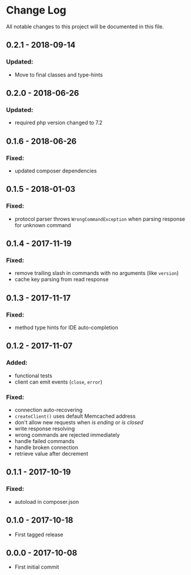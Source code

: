 # Change Log
All notable changes to this project will be documented in this file.

## 0.2.1 - 2018-09-14
### Updated:
 - Move to final classes and type-hints

## 0.2.0 - 2018-06-26
### Updated:
  - required php version changed to 7.2

## 0.1.6 - 2018-06-26
### Fixed:
 - updated composer dependencies

## 0.1.5 - 2018-01-03
### Fixed:
 - protocol parser throws `WrongCommandException` when parsing response for unknown command

## 0.1.4 - 2017-11-19
### Fixed:
 - remove trailing slash in commands with no arguments (like `version`)
 - cache key parsing from read response

## 0.1.3 - 2017-11-17
### Fixed:
 - method type hints for IDE auto-completion

## 0.1.2 - 2017-11-07
### Added:
 - functional tests
 - client can emit events (`close`, `error`)

### Fixed:
 - connection auto-recovering
 - `createClient()` uses default Memcached address
 - don't allow new requests when *is ending* or *is closed*
 - write response resolving
 - wrong commands are rejected immediately
 - handle failed commands 
 - handle broken connection
 - retrieve value after decrement
 
## 0.1.1 - 2017-10-19
### Fixed:
 - autoload in composer.json

## 0.1.0 - 2017-10-18
- First tagged release

## 0.0.0 - 2017-10-08
- First initial commit 
